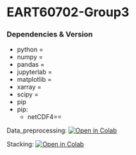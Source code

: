 # EART60702-Group3

### Dependencies & Version
- python = 
- numpy =
- pandas =
- jupyterlab = 
- matplotlib = 
- xarray = 
- scipy =
- pip
- pip:
  - netCDF4==
 
Data_preprocessing:
[![Open in Colab](https://colab.research.google.com/assets/colab-badge.svg)](
https://colab.research.google.com/github/JYHYL/EART60702-Group3/blob/Stacking/1-data_preprocessing.ipynb)

Stacking:
[![Open in Colab](https://colab.research.google.com/assets/colab-badge.svg)](
https://colab.research.google.com/github/JYHYL/EART60702-Group3/blob/Stacking/2-Stacking.ipynb)
